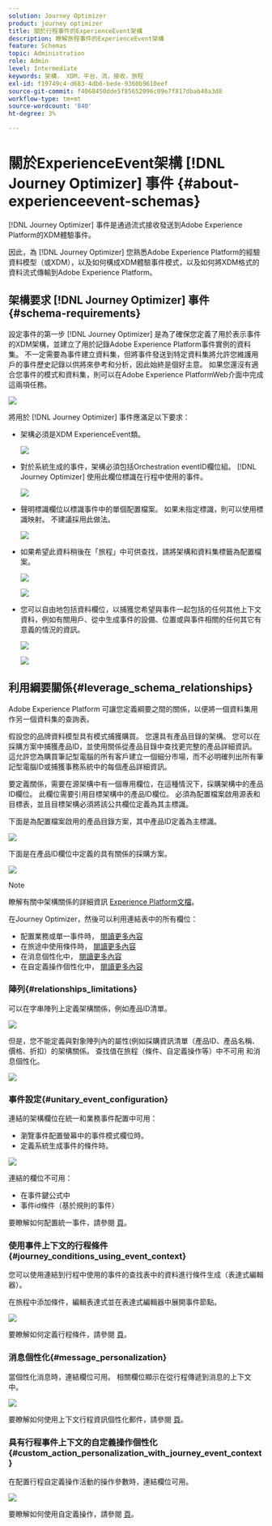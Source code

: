 ```yaml
---
solution: Journey Optimizer
product: journey optimizer
title: 關於行程事件的ExperienceEvent架構
description: 瞭解旅程事件的ExperienceEvent架構
feature: Schemas
topic: Administration
role: Admin
level: Intermediate
keywords: 架構， XDM，平台，流，接收，旅程
exl-id: f19749c4-d683-4db6-bede-9360b9610eef
source-git-commit: f4068450dde5f85652096c09e7f817dbab40a3d8
workflow-type: tm+mt
source-wordcount: '840'
ht-degree: 3%

---
```


# 關於ExperienceEvent架構 [!DNL Journey Optimizer] 事件 {#about-experienceevent-schemas}

[!DNL Journey Optimizer] 事件是通過流式接收發送到Adobe Experience Platform的XDM體驗事件。

因此，為 [!DNL Journey Optimizer] 您熟悉Adobe Experience Platform的經驗資料模型（或XDM），以及如何構成XDM體驗事件模式，以及如何將XDM格式的資料流式傳輸到Adobe Experience Platform。

## 架構要求 [!DNL Journey Optimizer] 事件  {#schema-requirements}

設定事件的第一步 [!DNL Journey Optimizer] 是為了確保您定義了用於表示事件的XDM架構，並建立了用於記錄Adobe Experience Platform事件實例的資料集。 不一定需要為事件建立資料集，但將事件發送到特定資料集將允許您維護用戶的事件歷史記錄以供將來參考和分析，因此始終是個好主意。 如果您還沒有適合您事件的模式和資料集，則可以在Adobe Experience PlatformWeb介面中完成這兩項任務。

![](assets/schema1.png)

將用於 [!DNL Journey Optimizer] 事件應滿足以下要求：

* 架構必須是XDM ExperienceEvent類。

   ![](assets/schema2.png)

* 對於系統生成的事件，架構必須包括Orchestration eventID欄位組。 [!DNL Journey Optimizer] 使用此欄位標識在行程中使用的事件。

   ![](assets/schema3.png)

* 聲明標識欄位以標識事件中的單個配置檔案。 如果未指定標識，則可以使用標識映射。 不建議採用此做法。

   ![](assets/schema4.png)

* 如果希望此資料稍後在「旅程」中可供查找，請將架構和資料集標籤為配置檔案。

   ![](assets/schema5.png)

   ![](assets/schema6.png)

* 您可以自由地包括資料欄位，以捕獲您希望與事件一起包括的任何其他上下文資料，例如有關用戶、從中生成事件的設備、位置或與事件相關的任何其它有意義的情況的資訊。

   ![](assets/schema7.png)

   ![](assets/schema8.png)

## 利用綱要關係{#leverage_schema_relationships}

Adobe Experience Platform 可讓您定義綱要之間的關係，以便將一個資料集用作另一個資料集的查詢表。 

假設您的品牌資料模型具有模式捕獲購買。 您還具有產品目錄的架構。 您可以在採購方案中捕獲產品ID，並使用關係從產品目錄中查找更完整的產品詳細資訊。 這允許您為購買筆記型電腦的所有客戶建立一個細分市場，而不必明確列出所有筆記型電腦ID或捕獲事務系統中的每個產品詳細資訊。

要定義關係，需要在源架構中有一個專用欄位，在這種情況下，採購架構中的產品ID欄位。 此欄位需要引用目標架構中的產品ID欄位。 必須為配置檔案啟用源表和目標表，並且目標架構必須將該公共欄位定義為其主標識。

下面是為配置檔案啟用的產品目錄方案，其中產品ID定義為主標識。

![](assets/schema9.png)

下面是在產品ID欄位中定義的具有關係的採購方案。

![](assets/schema10.png)

>[!NOTE]
>
>瞭解有關中架構關係的詳細資訊 [Experience Platform文檔](https://experienceleague.adobe.com/docs/platform-learn/tutorials/schemas/configure-relationships-between-schemas.html?lang=en)。

在Journey Optimizer，然後可以利用連結表中的所有欄位：

* 配置業務或單一事件時， [閱讀更多內容](../event/experience-event-schema.md#unitary_event_configuration)
* 在旅途中使用條件時， [閱讀更多內容](../event/experience-event-schema.md#journey_conditions_using_event_context)
* 在消息個性化中， [閱讀更多內容](../event/experience-event-schema.md#message_personalization)
* 在自定義操作個性化中， [閱讀更多內容](../event/experience-event-schema.md#custom_action_personalization_with_journey_event_context)

### 陣列{#relationships_limitations}

可以在字串陣列上定義架構關係，例如產品ID清單。

![](assets/schema15.png)

但是，您不能定義與對象陣列內的屬性(例如採購資訊清單（產品ID、產品名稱、價格、折扣）的架構關係。 查找值在旅程（條件、自定義操作等）中不可用 和消息個性化。

![](assets/schema16.png)

### 事件設定{#unitary_event_configuration}

連結的架構欄位在統一和業務事件配置中可用：

* 瀏覽事件配置螢幕中的事件模式欄位時。
* 定義系統生成事件的條件時。

![](assets/schema11.png)

連結的欄位不可用：

* 在事件鍵公式中
* 事件id條件（基於規則的事件）

要瞭解如何配置統一事件，請參閱 [頁](../event/about-creating.md)。

### 使用事件上下文的行程條件{#journey_conditions_using_event_context}

您可以使用連結到行程中使用的事件的查找表中的資料進行條件生成（表達式編輯器）。

在旅程中添加條件，編輯表達式並在表達式編輯器中展開事件節點。

![](assets/schema12.png)

要瞭解如何定義行程條件，請參閱 [頁](../building-journeys/condition-activity.md)。

### 消息個性化{#message_personalization}

當個性化消息時，連結欄位可用。 相關欄位顯示在從行程傳遞到消息的上下文中。

![](assets/schema14.png)

要瞭解如何使用上下文行程資訊個性化郵件，請參閱 [頁](../personalization/personalization-use-case.md)。

### 具有行程事件上下文的自定義操作個性化{#custom_action_personalization_with_journey_event_context}

在配置行程自定義操作活動的操作參數時，連結欄位可用。

![](assets/schema13.png)

要瞭解如何使用自定義操作，請參閱 [頁](../building-journeys/using-custom-actions.md)。

